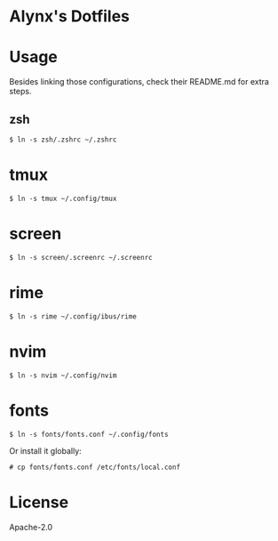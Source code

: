 Alynx's Dotfiles
================

# Usage

Besides linking those configurations, check their README.md for extra steps.

## zsh

```
$ ln -s zsh/.zshrc ~/.zshrc
```

# tmux

```
$ ln -s tmux ~/.config/tmux
```

# screen

```
$ ln -s screen/.screenrc ~/.screenrc
```

# rime

```
$ ln -s rime ~/.config/ibus/rime
```

# nvim

```
$ ln -s nvim ~/.config/nvim
```

# fonts

```
$ ln -s fonts/fonts.conf ~/.config/fonts
```

Or install it globally:

```
# cp fonts/fonts.conf /etc/fonts/local.conf
```

# License

Apache-2.0

